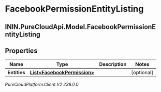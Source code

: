 # FacebookPermissionEntityListing

## ININ.PureCloudApi.Model.FacebookPermissionEntityListing

## Properties

|Name | Type | Description | Notes|
|------------ | ------------- | ------------- | -------------|
| **Entities** | [**List&lt;FacebookPermission&gt;**](FacebookPermission) |  | [optional] |



_PureCloudPlatform.Client.V2 238.0.0_
